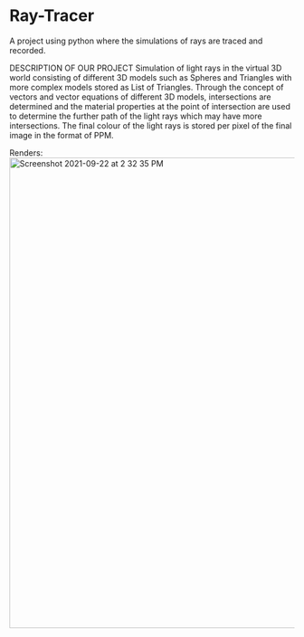 # Ray-Tracer
A project using python where the simulations of rays are traced and recorded.

DESCRIPTION OF OUR PROJECT 
Simulation of light rays in the virtual 3D world consisting of different 3D models 
such as Spheres and Triangles with more complex models stored as List of Triangles. 
Through the concept of vectors and vector equations of different 3D models, 
intersections are determined and the material properties at the point of intersection 
are used to determine the further path of the light rays which may have more 
intersections. The final colour of the light rays is stored per pixel of the 
final image in the format of PPM.


Renders:
<img width="832" alt="Screenshot 2021-09-22 at 2 32 35 PM" src="https://user-images.githubusercontent.com/90203022/134314888-510494f2-0c44-44b1-8743-8fb472288340.png">
